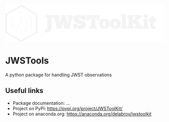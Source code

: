 ![Logo GitHub](https://github.com/delabrov/JWSToolKit/blob/main/docs/_static/JWSToolKit_logo_dark_fullsize.png)

# JWSTools
A python package for handling JWST observations 

## Useful links
- Package documentation: ...
- Project on PyPi: https://pypi.org/project/JWSToolKit/
- Project on anaconda.org: https://anaconda.org/delabrov/jwstoolkit
